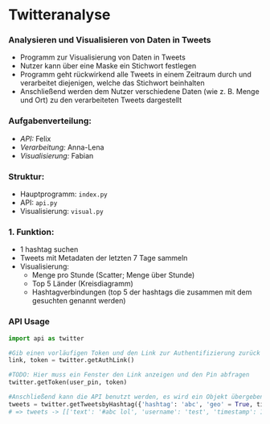 # Twitteranalyse

### Analysieren und Visualisieren von Daten in Tweets

- Programm zur Visualisierung von Daten in Tweets
- Nutzer kann über eine Maske ein Stichwort festlegen
- Programm geht rückwirkend alle Tweets in einem Zeitraum durch und verarbeitet diejenigen, welche das Stichwort beinhalten
- Anschließend werden dem Nutzer verschiedene Daten (wie z. B. Menge und Ort) zu den verarbeiteten Tweets dargestellt

### Aufgabenverteilung:

- _API:_ Felix
- _Verarbeitung:_ Anna-Lena
- _Visualisierung:_ Fabian

### Struktur:

- Hauptprogramm: `index.py`
- API: `api.py`
- Visualisierung: `visual.py`

### 1. Funktion:

- 1 hashtag suchen
- Tweets mit Metadaten der letzten 7 Tage sammeln
- Visualisierung:
  - Menge pro Stunde (Scatter; Menge über Stunde)
  - Top 5 Länder (Kreisdiagramm)
  - Hashtagverbindungen (top 5 der hashtags die zusammen mit dem gesuchten genannt werden)

### API Usage

```python
import api as twitter

#Gib einen vorläufigen Token und den Link zur Authentifizierung zurück
link, token = twitter.getAuthLink()

#TODO: Hier muss ein Fenster den Link anzeigen und den Pin abfragen
twitter.getToken(user_pin, token)

#Anschließend kann die API benutzt werden, es wird ein Objekt übergeben, dass die erwarteten Rückgabewerte beschreibt
tweets = twitter.getTweetsbyHashtag({'hashtag': 'abc', 'geo' = True, timestamp = True, username = False})
# => tweets -> [['text': '#abc lol', 'username': 'test', 'timestamp': 123456, 'geo': 'de'], [...], ...]
```

